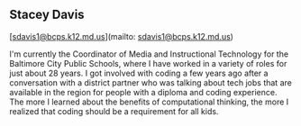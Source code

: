 ## Stacey Davis

[sdavis1@bcps.k12.md.us](mailto: sdavis1@bcps.k12.md.us)

I'm currently the Coordinator of Media and Instructional Technology for the Baltimore City Public Schools, where I have worked in a variety of roles for just about 28 years. I got involved with coding a few years ago after a conversation with a district partner who was talking about tech jobs that are available in the region for people with a diploma and coding experience.  The more I learned about the benefits of computational thinking, the more I realized that coding should be a requirement for all kids.
